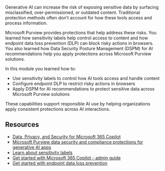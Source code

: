 Generative AI can increase the risk of exposing sensitive data by surfacing misclassified, over-permissioned, or outdated content. Traditional protection methods often don't account for how these tools access and process information.

Microsoft Purview provides protections that help address these risks. You learned how sensitivity labels help control access to content and how endpoint data loss prevention (DLP) can block risky actions in browsers. You also learned how Data Security Posture Management (DSPM) for AI recommendations help you apply protections across Microsoft Purview solutions.

In this module you learned how to:

- Use sensitivity labels to control how AI tools access and handle content
- Configure endpoint DLP to restrict risky actions in browsers
- Apply DSPM for AI recommendations to protect sensitive data across Microsoft Purview solutions

These capabilities support responsible AI use by helping organizations apply consistent protections across AI interactions.

## Resources

- [Data, Privacy, and Security for Microsoft 365 Copilot](/copilot/microsoft-365/microsoft-365-copilot-privacy?azure-portal=true)
- [Microsoft Purview data security and compliance protections for generative AI apps](/purview/ai-microsoft-purview?azure-portal=true)
- [Learn about sensitivity labels](/purview/sensitivity-labels?azure-portal=true)
- [Get started with Microsoft 365 Copilot - admin guide](/copilot/microsoft-365/microsoft-365-copilot-setup?azure-portal=true)
- [Get started with endpoint data loss prevention](/purview/endpoint-dlp-getting-started?azure-portal=true)
